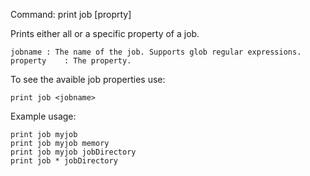 Command: print job <jobname> [proprty]

Prints either all or a specific property of a job.

    jobname	: The name of the job. Supports glob regular expressions.
    property	: The property.

To see the avaible job properties use:

    print job <jobname>

Example usage:

    print job myjob
    print job myjob memory
    print job myjob jobDirectory
    print job * jobDirectory
